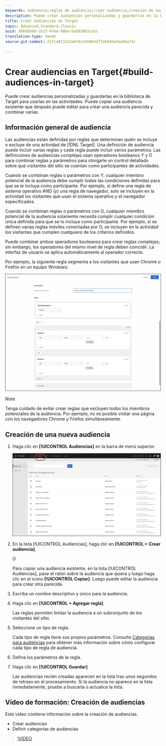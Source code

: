 ```yaml
---
keywords: audiencia;reglas de audiencia;crear audiencia;creación de audiencia
description: Puede crear audiencias personalizadas y guardarlas en la biblioteca de Target para usarlas en las actividades. Puede copiar una audiencia existente que después puede editar para crear una audiencia parecida y combinar varias.
title: Crear audiencias en Target
topic: Advanced,Standard,Classic
uuid: 496dbb9d-cb13-47ee-88bd-ba5920b2ca1c
translation-type: tm+mt
source-git-commit: 217ca811521e67dcd1b063d77a644ba3ae94a72c

---
```



# Crear audiencias en Target{#build-audiences-in-target}

Puede crear audiencias personalizadas y guardarlas en la biblioteca de Target para usarlas en las actividades. Puede copiar una audiencia existente que después puede editar para crear una audiencia parecida y combinar varias.

## Información general de audiencia

Las audiencias están definidas por reglas que determinan quién se incluye o excluye de una actividad de [!DNL Target]. Una definición de audiencia puede incluir varias reglas y cada regla puede incluir varios parámetros. Las definiciones de audiencias complejas usan operadores booleanos Y y O para combinar reglas y parámetros para otorgarle un control detallado sobre qué visitantes del sitio se cuentan como participantes de actividades.

Cuando se combinan reglas o parámetros con Y, cualquier miembro potencial de la audiencia debe cumplir *todas* las condiciones definidas para que se le incluya como participante. Por ejemplo, si define una regla de sistema operativo AND (y) una regla de navegador, solo se incluyen en la actividad los visitantes que usan el sistema operativo *y* el navegador especificados.

Cuando se combinan reglas o parámetros con O, cualquier miembro potencial de la audiencia solamente necesita cumplir cualquier condición única definida para que se lo incluya como participante. Por ejemplo, si se definen varias reglas móviles conectadas por O, se incluyen en la actividad los visitantes que cumplen *cualquiera* de los criterios definidos.

Puede combinar ambos operadores booleanos para crear reglas complejas; sin embargo, los operadores del mismo nivel de regla deben coincidir. La interfaz de usuario se aplica automáticamente al operador correcto.

Por ejemplo, la siguiente regla segmenta a los visitantes que usan Chrome *o* Firefox en un equipo Windows:

![Crear audiencia](assets/audience_create.png)

>[!NOTE]
>
>Tenga cuidado de evitar crear reglas que excluyen todos los miembros potenciales de la audiencia. Por ejemplo, no es posible visitar una página con los navegadores Chrome *y* Firefox simultáneamente.

## Creación de una nueva audiencia

1. Haga clic en **[!UICONTROL Audiencias]** en la barra de menú superior.

   ![](assets/audiences_list.png)

1. En la lista [!UICONTROL Audiencias], haga clic en **[!UICONTROL + Crear audiencia]**.

   O

   Para copiar una audiencia existente, en la lista [!UICONTROL Audiencias], pase el ratón sobre la audiencia que quiera y luego haga clic en el icono **[!UICONTROL Copiar]**. Luego puede editar la audiencia para crear otra parecida.

1. Escriba un nombre descriptivo y único para la audiencia.
1. Haga clic en **[!UICONTROL + Agregar regla]**.

   Las reglas permiten limitar la audiencia a un subconjunto de los visitantes del sitio.
1. Seleccione un tipo de regla.

   Cada tipo de regla tiene sus propios parámetros. Consulte [Categorías para audiencias](../../c-target/c-audiences/c-target-rules/target-rules.md#concept_E3A77E42F1644503A829B5107B20880D) para obtener más información sobre cómo configurar cada tipo de regla de audiencia.
1. Defina los parámetros de la regla.
1. Haga clic en **[!UICONTROL Guardar]**.

   Las audiencias recién creadas aparecen en la lista tras unos segundos de retraso en el procesamiento. Si la audiencia no aparece en la lista inmediatamente, pruebe a buscarla o actualice la lista.

## Vídeo de formación: Creación de audiencias

Este vídeo contiene información sobre la creación de audiencias.

* Crear audiencias
* Definir categorías de audiencias

>[!VIDEO](https://video.tv.adobe.com/v/17392?captions=spa)